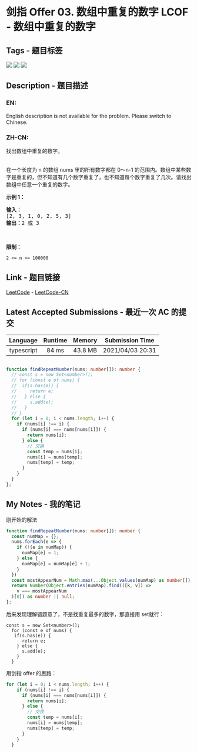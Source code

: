 
# 剑指 Offer 03. 数组中重复的数字 LCOF - 数组中重复的数字

## Tags - 题目标签

 <img src="https://img.shields.io/badge/Array-数组-blue.svg">   <img src="https://img.shields.io/badge/Hash Table-哈希表-blue.svg">   <img src="https://img.shields.io/badge/Sorting-排序-blue.svg">  


## Description - 题目描述

### EN:
<p>English description is not available for the problem. Please switch to Chinese.</p>


### ZH-CN:
<p>找出数组中重复的数字。</p>

<p><br>
在一个长度为 n 的数组 nums 里的所有数字都在 0～n-1 的范围内。数组中某些数字是重复的，但不知道有几个数字重复了，也不知道每个数字重复了几次。请找出数组中任意一个重复的数字。</p>

<p><strong>示例 1：</strong></p>

<pre><strong>输入：</strong>
[2, 3, 1, 0, 2, 5, 3]
<strong>输出：</strong>2 或 3 
</pre>

<p>&nbsp;</p>

<p><strong>限制：</strong></p>

<p><code>2 &lt;= n &lt;= 100000</code></p>



## Link - 题目链接

[LeetCode](https://leetcode.com/problems/shu-zu-zhong-zhong-fu-de-shu-zi-lcof/description/)  -  [LeetCode-CN](https://leetcode-cn.com/problems/shu-zu-zhong-zhong-fu-de-shu-zi-lcof/description/)
## Latest Accepted Submissions - 最近一次 AC 的提交


| Language | Runtime | Memory | Submission Time |
|:---:|:---:|:---:|:---:|
| typescript  | 84 ms | 43.8 MB | 2021/04/03 20:31 |

```typescript

function findRepeatNumber(nums: number[]): number {
  // const s = new Set<number>();
  // for (const e of nums) {
  //  if(s.has(e)) {
  //     return e;
  //   } else {
  //     s.add(e);
  //   }
  // }
  for (let i = 0; i < nums.length; i++) {
    if (nums[i] !== i) {
      if (nums[i] === nums[nums[i]]) {
        return nums[i];
      } else {
        // 交换
        const temp = nums[i];
        nums[i] = nums[temp];
        nums[temp] = temp;
      }
    }
  }
};

```
## My Notes - 我的笔记


刚开始的解法

```typescript
function findRepeatNumber(nums: number[]): number {
  const numMap = {};
  nums.forEach(e => {
    if (!(e in numMap)) {
      numMap[e] = 1;
    } else {
      numMap[e] = numMap[e] + 1;
    }
  })
  const mostAppearNum = Math.max(...Object.values(numMap) as number[]);
  return Number(Object.entries(numMap).find(([k, v]) => 
    v === mostAppearNum
  )[0]) as number || null;
};
```
后来发现理解错题意了，不是找重复最多的数字，那直接用 set就行：
```typscript
const s = new Set<number>();
  for (const e of nums) {
   if(s.has(e)) {
      return e;
    } else {
      s.add(e);
    }
  }
```

用剑指 offer 的思路：
```typescript
for (let i = 0; i < nums.length; i++) {
    if (nums[i] !== i) {
      if (nums[i] === nums[nums[i]]) {
        return nums[i];
      } else {
        // 交换
        const temp = nums[i];
        nums[i] = nums[temp];
        nums[temp] = temp;
      }
    }
  }
```

